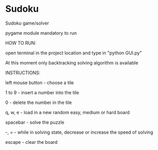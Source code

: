# Sudoku

Sudoku game/solver

pygame module mandatory to run

HOW TO RUN:

open terminal in the project location and type in "python GUI.py"

At this moment only backtracking solving algorithm is available

INSTRUCTIONS:

left mouse button - choose a tile

1 to 9 - insert a number into the tile

0 - delete the number in the tile

q, w, e - load in a new random easy, medium or hard board

spacebar - solve the puzzle

  -, = - while in solving state, decrease or increase the speed of solving
  
escape - clear the board

